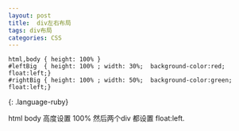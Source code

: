 ```yaml
---
layout: post
title:  div左右布局
tags: div布局
categories: CSS
---
```



~~~
html,body { height: 100% }
#leftBig  { height: 100% ; width: 30%;  background-color:red; float:left;}
#rightBig { height: 100% ; width: 50%;  background-color:green; float:left;}
~~~
{: .language-ruby}

html body 高度设置 100%
然后两个div 都设置 float:left.